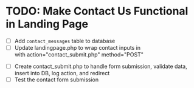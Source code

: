# TODO: Make Contact Us Functional in Landing Page

- [ ] Add `contact_messages` table to database
- [ ] Update landingpage.php to wrap contact inputs in <form> with action="contact_submit.php" method="POST"
- [ ] Create contact_submit.php to handle form submission, validate data, insert into DB, log action, and redirect
- [ ] Test the contact form submission
